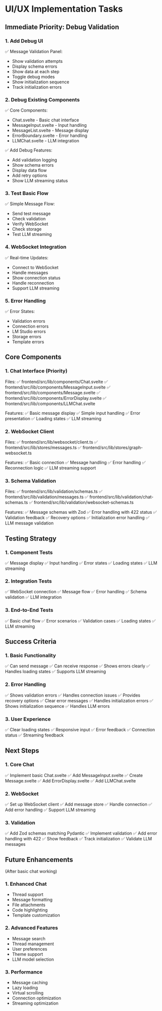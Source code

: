 # UI/UX Implementation Tasks

## Immediate Priority: Debug Validation

### 1. Add Debug UI
✅ Message Validation Panel:
  * Show validation attempts
  * Display schema errors
  * Show data at each step
  * Toggle debug modes
  * Show initialization sequence
  * Track initialization errors

### 2. Debug Existing Components
✅ Core Components:
  * Chat.svelte - Basic chat interface
  * MessageInput.svelte - Input handling
  * MessageList.svelte - Message display
  * ErrorBoundary.svelte - Error handling
  * LLMChat.svelte - LLM integration

✅ Add Debug Features:
  * Add validation logging
  * Show schema errors
  * Display data flow
  * Add retry options
  * Show LLM streaming status

### 3. Test Basic Flow
✅ Simple Message Flow:
  * Send test message
  * Check validation
  * Verify WebSocket
  * Check storage
  * Test LLM streaming

### 4. WebSocket Integration
✅ Real-time Updates:
  * Connect to WebSocket
  * Handle messages
  * Show connection status
  * Handle reconnection
  * Support LLM streaming

### 5. Error Handling
✅ Error States:
  * Validation errors
  * Connection errors
  * LM Studio errors
  * Storage errors
  * Template errors

## Core Components

### 1. Chat Interface (Priority)
Files:
✅ frontend/src/lib/components/Chat.svelte
✅ frontend/src/lib/components/MessageInput.svelte
✅ frontend/src/lib/components/Message.svelte
✅ frontend/src/lib/components/ErrorDisplay.svelte
✅ frontend/src/lib/components/LLMChat.svelte

Features:
✅ Basic message display
✅ Simple input handling
✅ Error presentation
✅ Loading states
✅ LLM streaming

### 2. WebSocket Client
Files:
✅ frontend/src/lib/websocket/client.ts
✅ frontend/src/lib/stores/messages.ts
✅ frontend/src/lib/stores/graph-websocket.ts

Features:
✅ Basic connection
✅ Message handling
✅ Error handling
✅ Reconnection logic
✅ LLM streaming support

### 3. Schema Validation
Files:
✅ frontend/src/lib/validation/schemas.ts
✅ frontend/src/lib/validation/messages.ts
✅ frontend/src/lib/validation/chat-schemas.ts
✅ frontend/src/lib/validation/websocket-schemas.ts

Features:
✅ Message schemas with Zod
✅ Error handling with 422 status
✅ Validation feedback
✅ Recovery options
✅ Initialization error handling
✅ LLM message validation

## Testing Strategy

### 1. Component Tests
✅ Message display
✅ Input handling
✅ Error states
✅ Loading states
✅ LLM streaming

### 2. Integration Tests
✅ WebSocket connection
✅ Message flow
✅ Error handling
✅ Schema validation
✅ LLM integration

### 3. End-to-End Tests
✅ Basic chat flow
✅ Error scenarios
✅ Validation cases
✅ Loading states
✅ LLM streaming

## Success Criteria

### 1. Basic Functionality
✅ Can send message
✅ Can receive response
✅ Shows errors clearly
✅ Handles loading states
✅ Supports LLM streaming

### 2. Error Handling
✅ Shows validation errors
✅ Handles connection issues
✅ Provides recovery options
✅ Clear error messages
✅ Handles initialization errors
✅ Shows initialization sequence
✅ Handles LLM errors

### 3. User Experience
✅ Clear loading states
✅ Responsive input
✅ Error feedback
✅ Connection status
✅ Streaming feedback

## Next Steps

### 1. Core Chat
✅ Implement basic Chat.svelte
✅ Add MessageInput.svelte
✅ Create Message.svelte
✅ Add ErrorDisplay.svelte
✅ Add LLMChat.svelte

### 2. WebSocket
✅ Set up WebSocket client
✅ Add message store
✅ Handle connection
✅ Add error handling
✅ Support LLM streaming

### 3. Validation
✅ Add Zod schemas matching Pydantic
✅ Implement validation
✅ Add error handling with 422
✅ Show feedback
✅ Track initialization
✅ Validate LLM messages

## Future Enhancements
(After basic chat working)

### 1. Enhanced Chat
- Thread support
- Message formatting
- File attachments
- Code highlighting
- Template customization

### 2. Advanced Features
- Message search
- Thread management
- User preferences
- Theme support
- LLM model selection

### 3. Performance
- Message caching
- Lazy loading
- Virtual scrolling
- Connection optimization
- Streaming optimization
